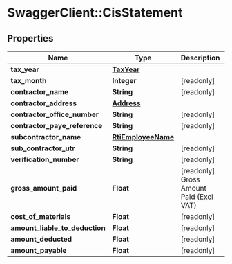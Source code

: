 # SwaggerClient::CisStatement

## Properties
Name | Type | Description | Notes
------------ | ------------- | ------------- | -------------
**tax_year** | [**TaxYear**](TaxYear.md) |  | [optional] 
**tax_month** | **Integer** | [readonly] | [optional] 
**contractor_name** | **String** | [readonly] | [optional] 
**contractor_address** | [**Address**](Address.md) |  | [optional] 
**contractor_office_number** | **String** | [readonly] | [optional] 
**contractor_paye_reference** | **String** | [readonly] | [optional] 
**subcontractor_name** | [**RtiEmployeeName**](RtiEmployeeName.md) |  | [optional] 
**sub_contractor_utr** | **String** | [readonly] | [optional] 
**verification_number** | **String** | [readonly] | [optional] 
**gross_amount_paid** | **Float** | [readonly] Gross Amount Paid (Excl VAT) | [optional] 
**cost_of_materials** | **Float** | [readonly] | [optional] 
**amount_liable_to_deduction** | **Float** | [readonly] | [optional] 
**amount_deducted** | **Float** | [readonly] | [optional] 
**amount_payable** | **Float** | [readonly] | [optional] 


